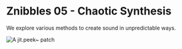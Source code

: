 # Znibbles 05 - Chaotic Synthesis

We explore various methods to create sound in unpredictable ways.

![A jit.peek~ patch](https://s3.eu-central-1.amazonaws.com/znibbles-website/playlist-images/04-create-sounds-with-jitter.png)